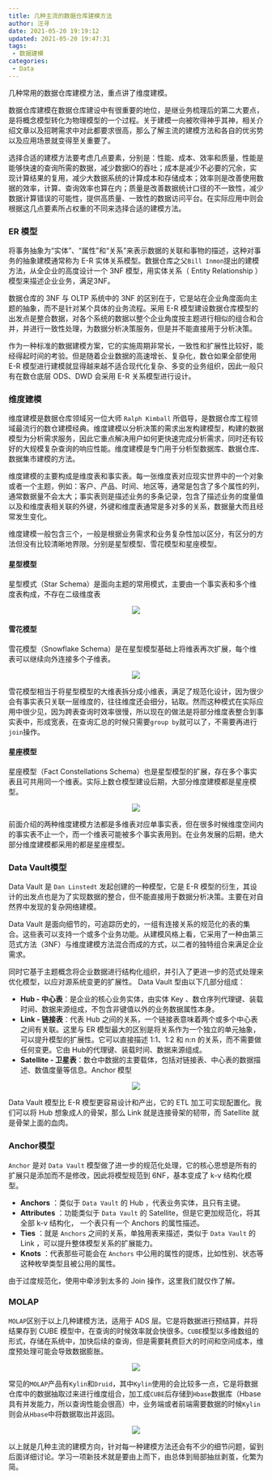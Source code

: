 ```yaml
---
title: 几种主流的数据仓库建模方法
author: 汪寻
date: 2021-05-20 19:19:12
updated: 2021-05-20 19:47:31
tags:
 - 数据建模
categories:
 - Data
---
```


几种常用的数据仓库建模方法，重点讲了维度建模。

<!-- more -->

数据仓库建模在数据仓库建设中有很重要的地位，是继业务梳理后的第二大要点，是将概念模型转化为物理模型的一个过程。关于建模一向被吹得神乎其神，相关介绍文章以及招聘需求中对此都要求很高，那么了解主流的建模方法和各自的优劣势以及应用场景就变得至关重要了。

选择合适的建模方法要考虑几点要素，分别是：性能、成本、效率和质量，性能是能够快速的查询所需的数据，减少数据IO的吞吐；成本是减少不必要的冗余，实现计算结果的复用，减少大数据系统的计算成本和存储成本；效率则是改善使用数据的效率，计算、查询效率也算在内；质量是改善数据统计口径的不一致性，减少数据计算错误的可能性，提供高质量、一致性的数据访问平台。在实际应用中则会根据这几点要素所占权重的不同来选择合适的建模方法。

### ER 模型

将事务抽象为“实体”、“属性”和“关系”来表示数据的关联和事物的描述，这种对事务的抽象建模通常称为 E-R 实体关系模型。数据仓库之父`Bill Inmon`提出的建模方法，从全企业的高度设计一个 3NF 模型，用实体关系（ Entity Relationship ）模型来描述企业业务，满足3NF。

数据仓库的 3NF 与 OLTP 系统中的 3NF 的区别在于，它是站在企业角度面向主题的抽象，而不是针对某个具体的业务流程。采用 E-R 模型建设数据仓库模型的出发点是整合数据，对各个系统的数据以整个企业角度按主题进行相似的组合和合并，并进行一致性处理，为数据分析决策服务，但是并不能直接用于分析决策。

作为一种标准的数据建模方案，它的实施周期非常长，一致性和扩展性比较好，能经得起时间的考验。但是随着企业数据的高速增长、复杂化，数仓如果全部使用 E-R 模型进行建模就显得越来越不适合现代化复杂、多变的业务组织，因此一般只有在数仓底层 ODS、DWD 会采用 E-R 关系模型进行设计。

### 维度建模

维度建模是数据仓库领域另一位大师 `Ralph Kimball` 所倡导，是数据仓库工程领域最流行的数仓建模经典。维度建模以分析决策的需求出发构建模型，构建的数据模型为分析需求服务，因此它重点解决用户如何更快速完成分析需求，同时还有较好的大规模复杂查询的响应性能。维度建模是专门用于分析型数据库、数据仓库、数据集市建模的方法。

维度建模的主要构成是维度表和事实表。每一张维度表对应现实世界中的一个对象或者一个主题，例如：客户、产品、时间、地区等，通常是包含了多个属性的列，通常数据量不会太大；事实表则是描述业务的多条记录，包含了描述业务的度量值以及和维度表相关联的外键，外键和维度表通常是多对多的关系，数据量大而且经常发生变化。

维度建模一般包含三个，一般是根据业务需求和业务复杂性加以区分，有区分的方法但没有比较清晰地界限。分别是星型模型、雪花模型和星座模型。

#### 星型模型

星型模式（Star Schema）是面向主题的常用模式，主要由一个事实表和多个维度表构成，不存在二级维度表

<div align=center><img src="星型模式.png"></div>

#### 雪花模型

雪花模型（Snowflake Schema）是在星型模型基础上将维表再次扩展，每个维表可以继续向外连接多个子维表。

<div align=center><img src="雪花模型.png"></div>

雪花模型相当于将星型模型的大维表拆分成小维表，满足了规范化设计，因为很少会有事实表只关联一层维度的，往往维度还会细分，钻取。然而这种模式在实际应用中很少见，因为跨表查询时效率很慢，所以现在的做法是将部分维度表整合到事实表中，形成宽表，在查询汇总的时候只需要`group by`就可以了，不需要再进行`join`操作。

#### 星座模型

星座模型（Fact Constellations Schema）也是星型模型的扩展，存在多个事实表且可共用同一个维表。实际上数仓模型建设后期，大部分维度建模都是星座模型。

<div align=center><img src="星座模型.png"></div>

前面介绍的两种维度建模方法都是多维表对应单事实表，但在很多时候维度空间内的事实表不止一个，而一个维表可能被多个事实表用到。在业务发展的后期，绝大部分维度建模都采用的都是星座模型。

### Data Vault模型

Data Vault 是 `Dan Linstedt` 发起创建的一种模型，它是 E-R 模型的衍生，其设计的出发点也是为了实现数据的整合，但不能直接用于数据分析决策。主要在对自然界中发现的复杂网络建模。

Data Vault 是面向细节的，可追踪历史的，一组有连接关系的规范化的表的集合。这些表可以支持一个或多个业务功能。从建模风格上看，它采用了一种由第三范式方法（3NF）与维度建模方法混合而成的方式，以二者的独特组合来满足企业需求。

同时它基于主题概念将企业数据进行结构化组织，并引入了更进一步的范式处理来优化模型，以应对源系统变更的扩展性。 Data Vault 型由以下几部分组成：

- **Hub - 中心表**：是企业的核心业务实体，由实体 Key 、数仓序列代理键、装载时间、数据来源组成，不包含非键值以外的业务数据属性本身。
- **Link - 链接表**：代表 Hub 之间的关系，一个链接表意味着两个或多个中心表之间有关联。这里与 ER 模型最大的区别是将关系作为一个独立的单元抽象，可以提升模型的扩展性。它可以直接描述 1:1、1:2 和 n:n 的关系，而不需要做任何变更。它由 Hub的代理键、装载时间、数据来源组成。
- **Satellite - 卫星表**：数仓中数据的主要载体，包括对链接表、中心表的数据描述、数值度量等信息。Anchor 模型

<div align=center><img src="Data Vault.png"></div>

Data Vault 模型比 E-R 模型更容易设计和产出，它的 ETL 加工可实现配置化。我们可以将 Hub 想象成人的骨架，那么 Link 就是连接骨架的韧带，而 SateIIite 就是骨架上面的血肉。

### Anchor模型

`Anchor` 是对 `Data Vault` 模型做了进一步的规范化处理，它的核心思想是所有的扩展只是添加而不是修改，因此将模型规范到 6NF，基本变成了 k-v 结构化模型。

- **Anchors** ：类似于 `Data Vault` 的 Hub ，代表业务实体，且只有主键。
- **Attributes** ：功能类似于 `Data Vault` 的 Satellite，但是它更加规范化，将其全部 k-v 结构化， 一个表只有一个 Anchors 的属性描述。
- **Ties** ：就是 `Anchors` 之间的关系，单独用表来描述，类似于 `Data Vault` 的 Link ，可以提升整体模型关系的扩展能力。
- **Knots** ：代表那些可能会在 `Anchors` 中公用的属性的提炼，比如性别、状态等这种枚举类型且被公用的属性。

由于过度规范化，使用中牵涉到太多的 Join 操作，这里我们就仅作了解。

### MOLAP

`MOLAP`区别于以上几种建模方法，适用于 ADS 层。它是将数据进行预结算，并将结果存到 CUBE 模型中，在查询的时候效率就会快很多。`CUBE`模型以多维数组的形式，存储在系统中，加快后续的查询，但是需要耗费巨大的时间和空间成本，维度预处理可能会导致数据膨胀。

<div align=center><img src="CUBE.png"></div>

常见的`MOLAP`产品有`Kylin`和`Druid`，其中`Kylin`使用的会比较多一点，它是将数据仓库中的数据抽取过来进行维度组合，加工成`CUBE`后存储到`Hbase`数据库（Hbase 具有并发能力，所以查询性能会很高）中，业务端或者前端需要数据的时候`Kylin`则会从`Hbase`中将数据取出并返回。

<div align=center><img src="kylin_diagram.png"></div>

以上就是几种主流的建模方向，针对每一种建模方法还会有不少的细节问题，留到后面详细讨论。学习一项新技术就是要由上而下，由总体到局部抽丝剥茧，化繁为简。
